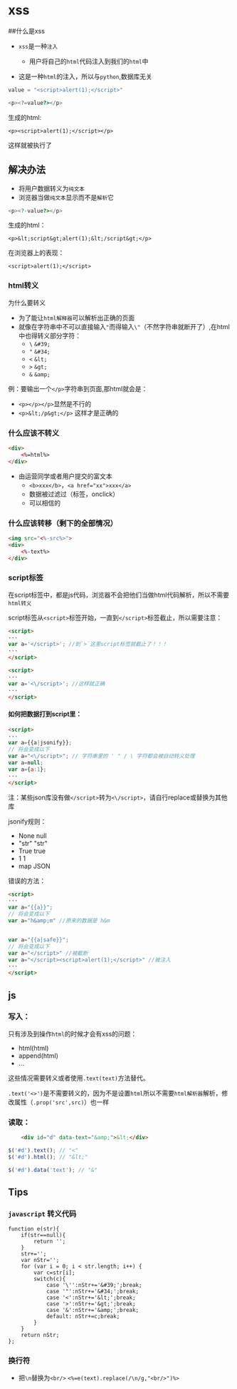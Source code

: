# xss

##什么是xss

* `xss`是一种`注入`
    * 用户将自己的`html`代码注入到我们的`html`中


* 这是一种`html`的注入，所以与`python`,数据库无关

```python
value = "<script>alert(1);</script>"
```

```php
<p><?=value?></p>
```
生成的html:
```text
<p><script>alert(1);</script></p>
```

这样就被执行了




## 解决办法

* 将用户数据转义为`纯文本`
* 浏览器当做`纯文本`显示而不是`解析`它

```php
<p><?-value?></p>
```

生成的html：

```text
<p>&lt;script&gt;alert(1);&lt;/script&gt;</p>
```

在浏览器上的表现：

```text
<script>alert(1);</script>
```




### html转义

为什么要转义

* 为了能让`html解释器`可以解析出正确的页面
* 就像在字符串中不可以直接输入`"`而得输入`\"`（不然字符串就断开了）,在html中也得转义部分字符：
    * `\` `&#39;`
    * `"` `&#34;`
    * `<` `&lt;`
    * `>` `&gt;`
    * `&` `&amp;`


例：要输出一个`</p>`字符串到页面,那html就会是：

* `<p></p></p>`显然是不行的
* `<p>&lt;/p&gt;</p>` 这样才是正确的

### 什么应该不转义

```html
<div>
    <%=html%>
</div>
```

* 由运营同学或者用户提交的富文本 
    * `<b>xxx</b>`，`<a href="xx">xxx</a>`
    * 数据被过滤过（标签，onclick）
    * 可以相信的



### 什么应该转移（剩下的全部情况）

```html
<img src="<%-src%>">
<div>
    <%-text%>
</div>
```


### script标签

在script标签中，都是js代码，浏览器不会把他们当做html代码解析，所以不需要`html转义`

script标签从`<script>`标签开始，一直到`</script>`标签截止，所以需要注意：


```html
<script>
···
var a='</script>'; //到`>`这里script标签就截止了！！！
···
</script>
```




```html
<script>
···
var a='<\/script>'; //这样就正确
···
</script>
```


#### 如何把数据打到script里：

```html
<script>
···
var a={{a|jsonify}};
// 将会变成以下
var a="<\/script>"; // 字符串里的 ' " / \ 字符都会被自动转义处理
var a=null;
var a={a:1};
···
</script>
```

   注：某些json库没有做`</script>`转为`<\/script>`，请自行replace或替换为其他库

jsonify规则：

* None    null
* "str"   "str"
* True    true
* 1       1
* map     JSON


错误的方法：

```html
<script>
···
var a="{{a}}";
// 将会变成以下
var a="h&amp;m" //原来的数据是 h&m


var a="{{a|safe}}";
// 将会变成以下
var a="</script>" //被截断
var a="</script><script>alert(1);</script>" //被注入
···
</script>
```

## js

### 写入：
只有涉及到操作`html`的时候才会有xss的问题：

* html(html)
* append(html)
* ...


这些情况需要转义或者使用`.text(text)`方法替代。

`.text('<>')`是不需要转义的，因为不是设置`html`所以不需要`html解析器`解析，修改属性（`.prop('src',src)`）也一样

### 读取：

```html
    <div id="d" data-text="&amp;">&lt;</div>
```

```javascript
$('#d').text(); // "<"
$('#d').html(); // "&lt;" 

$('#d').data('text'); // "&"

```



## Tips

### `javascript` 转义代码

```javacript
function e(str){
    if(str==null){
        return '';
    }
    str+='';
    var nStr='';
    for (var i = 0; i < str.length; i++) {
        var c=str[i];
        switch(c){
            case '\'':nStr+='&#39;';break;
            case '"':nStr+='&#34;';break;
            case '<':nStr+='&lt;';break;
            case '>':nStr+='&gt;';break;
            case '&':nStr+='&amp;';break;
            default: nStr+=c;break;
        }
    }
    return nStr;
};
```

### 换行符

* 把`\n`替换为`<br/>` `<%=e(text).replace(/\n/g,"<br/>")%>`

